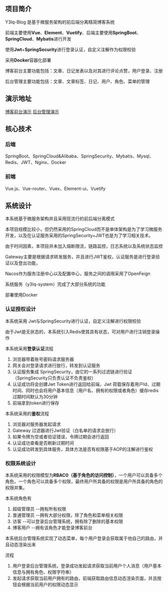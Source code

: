 ## 项目简介

Y3lq-Blog 是基于微服务架构的前后端分离精简博客系统

前端主要使用**Vue**、**Element**、**Vuetify**、后端主要使用**SpringBoot**、**SpringCloud**、**Mybatis**进行开发

使用**Jwt**+**SpringSecurity**进行登录认证，自定义注解作为权限校验

采用**Docker**容器化部署

博客前台主要功能包括：文章、日记发表以及对其进行评论点赞，用户登录、注册

后台管理主要功能包括：文章、文章标签、日记、用户、角色、菜单的管理



## 演示地址

[博客前台演示](https://www.10t7.tech)
[后台管理演示](https://admin.10t7.tech)



## 核心技术

### 后端

SpringBoot、SpringCloud&Alibaba、SpringSecurity、Mybatis、Mysql、Redis、JWT、Nginx、Docker

### 前端

Vue.js、Vue-router、Vuex、Element-ui、Vuetify





## 系统设计

本系统基于微服务架构并且采用现流行的前后端分离模式

本项目规模比较小，但仍然采用的SpringCloud而不是单体架构是为了学习微服务开发，以及在认证服务采用的SpringSecurity+JWT也是为了学习相关技术。

由于时间因素，本项目并未加入熔断限流，链路监控，日志系统以及系统状态监控

Gateway主要是根据请求转发服务，并且进行JWT鉴权，认证服务是进行登录验证以及登出功能，

Nacos作为服务注册中心以及配置中心，服务之间的调用采用了OpenFeign

系统服务（y3lq-system）完成了大部分系统的功能

部署使用Docker

### 认证授权设计

本系统采用 Jwt与SpringSecurity进行认证，自定义注解进行权限校验

由于Jwt是无状态的，本系统引入Redis使其具有状态，可对用户进行注销登录操作



本系统采用**登录认证**流程

1. 浏览器带着账号密码请求服务器
2. 网关会对登录请求进行放行，转发到认证服务
3. 认证服务集成 SpringSecurity，由它的一系列过滤链进行验证（SpringSecurity只负责认证不负责鉴权）
4. 认证成功将会创建Jwt Token进行返回给前端，Jwt 荷载保存着用户Id、过期时间、同时也会将用户基本信息（用户名、拥有的权限或者角色）缓存redis过期时间默认为30分钟
5. 前端拿到token进行保存



本系统采用的**鉴权**流程

1. 浏览器对服务器发起请求
2. Gateway 过滤器进行Jwt验证（白名单的请求会放行）
3. 如果令牌为空或者验证错误，令牌过期会进行返回
4. 认证成功查看是否刷新过期时间
5. 认证成功转发到具体服务，具体方法是否有权限基于AOP的注解进行鉴权





### 权限系统设计

本系统采用的权限模型为**RBAC0（基于角色的访问控制）**，一个用户可以具备多个角色，一个角色可以具备多个权限，最终用户所具备的权限是用户所具备的角色的权限并集。

本系统角色有

1. 超级管理员  		--拥有所有权限
2. 普通管理员          --拥有大部分权限，除了角色和菜单相关权限
3. 访客                      --可以登录后台管理系统，拥有除了删除的基本权限
4. 博客用户              --拥有该角色才能登录博客前台



本系统后台管理系统实现了动态菜单，每个用户登录会获取属于他自己的路由，并且动态渲染出来

流程

1. 用户登录后台管理系统，登录成功发起请求获取当前用户个人消息（用户基本信息与拥有角色、权限字符串）
2. 发起请求获取当前用户拥有的路由，前端获取路由信息动态渲染页面，并且按钮会根据当前用户的权限动态显示



